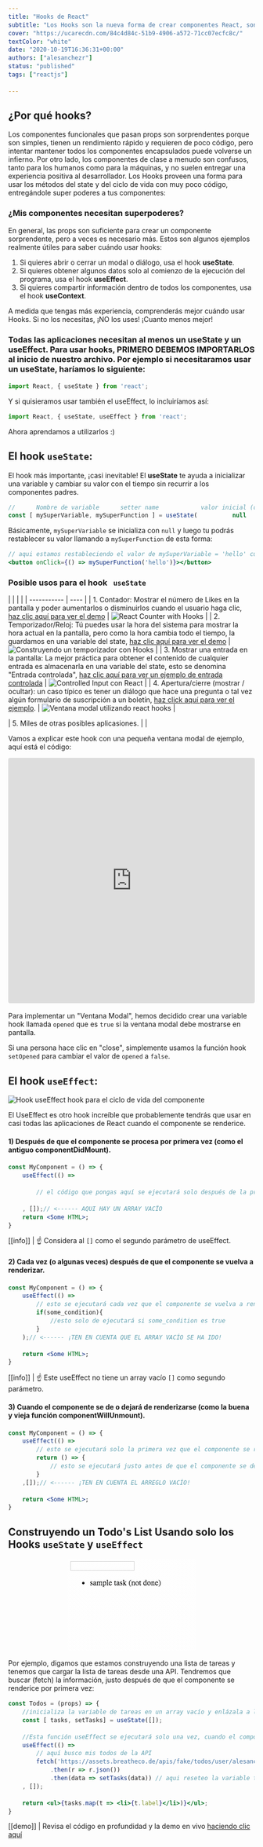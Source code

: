 ```yaml
---
title: "Hooks de React"
subtitle: "Los Hooks son la nueva forma de crear componentes React, son imposibles de evitar. En esta lección nos enfocaremos en los 2 más importantes: useState y useEffect"
cover: "https://ucarecdn.com/84c4d84c-51b9-4906-a572-71cc07ecfc8c/"
textColor: "white"
date: "2020-10-19T16:36:31+00:00"
authors: ["alesanchezr"]
status: "published"
tags: ["reactjs"]

---
```


## ¿Por qué hooks?

Los componentes funcionales que pasan props son sorprendentes porque son simples, tienen un rendimiento rápido y requieren de poco código, pero intentar mantener todos los componentes encapsulados puede volverse un infierno. Por otro lado, los componentes de clase a menudo son confusos, tanto para los humanos como para la máquinas, y no suelen entregar una experiencia positiva al desarrollador. Los Hooks proveen una forma para usar los métodos del state y del ciclo de vida con muy poco código, entregándole super poderes a tus componentes:

### ¿Mis componentes necesitan superpoderes?

En general, las props son suficiente para crear un componente sorprendente, pero a veces es necesario más. Estos son algunos ejemplos realmente útiles para saber cuándo usar hooks:

1. Si quieres abrir o cerrar un modal o diálogo, usa el hook **useState**.
2. Si quieres obtener algunos datos solo al comienzo de la ejecución del programa, usa el hook **useEffect**.
3. Si quieres compartir información dentro de todos los componentes, usa el hook **useContext**.

A medida que tengas más experiencia, comprenderás mejor cuándo usar Hooks. Si no los necesitas, ¡NO los uses! ¡Cuanto menos mejor!

### Todas las aplicaciones necesitan al menos un <strong>useState</strong> y un <strong>useEffect</strong>. Para usar hooks, PRIMERO DEBEMOS IMPORTARLOS al inicio de nuestro archivo. Por ejemplo si necesitaramos usar un useState, haríamos lo siguiente:

```jsx
import React, { useState } from 'react';
```

Y si quisieramos usar también el useEffect, lo incluiríamos así:

```jsx
import React, { useState, useEffect } from 'react';
```

Ahora aprendamos a utilizarlos :)

## El hook `useState`:

El hook más importante, ¡casi inevitable! El <strong>useState</strong> te ayuda a inicializar una variable y cambiar su valor con el tiempo sin recurrir a los componentes padres.

```jsx
//      Nombre de variable      setter name            valor inicial (cualquier valor)
const [ mySuperVariable, mySuperFunction ] = useState(          null        );
```

Básicamente, `mySuperVariable` se inicializa con `null` y luego tu podrás restablecer su valor llamando a `mySuperFunction` de esta forma:

```jsx
// aqui estamos restableciendo el valor de mySuperVariable = 'hello' cuando el usuario hace clic en un botón
<button onClick={() => mySuperFunction('hello')}></button>
```

### Posible usos para </strong>el hook ` useState` </strong>

|  |  |  |
| ----------- | ---- |
| 1. Contador: Mostrar el número de Likes en la pantalla y poder aumentarlos o disminuirlos cuando el usuario haga clic, [haz clic aquí para ver el demo](https://codesandbox.io/s/wild-pond-soxu8?fontsize=14) | ![React Counter with Hooks](https://ucarecdn.com/af747595-cf02-42ca-a6bf-00c0c512ef40/reactcounterhooks.gif) |
| 2. Temporizador/Reloj: Tú puedes usar la hora del sistema para mostrar la hora actual en la pantalla, pero como la hora cambia todo el tiempo, la guardamos en una variable del state, [haz clic aquí para ver el demo](https://codesandbox.io/s/hungry-paper-kkh7g?fontsize=14) | ![Construyendo un temporizador con Hooks](https://ucarecdn.com/763d40a2-d4ea-4cf5-a2cd-dc777f71efcb/timerreacthooks.gif) |
| 3. Mostrar una entrada en la pantalla: La mejor práctica para obtener el contenido de cualquier entrada es almacenarla en una variable del state, esto se denomina "Entrada controlada", [haz clic aquí para ver un ejemplo de entrada controlada](https://codesandbox.io/s/brave-albattani-irhy7?fontsize=14) | ![Controlled Input con React](https://ucarecdn.com/d1347307-d440-464f-a793-7a457e9903ad/controlledinputreact.gif) |
| 4. Apertura/cierre (mostrar / ocultar): un caso típico es tener un diálogo que hace una pregunta o tal vez algún formulario de suscripción a un boletín, [haz click aquí para ver el ejemplo](https://codesandbox.io/s/modal-window-component-with-hooks-vb6de?fontsize=14). | ![Ventana modal utilizando react hooks](https://ucarecdn.com/03d2c2c4-f510-4088-9bb0-1665dbfe8a68/modalwindowhooks.gif) |

| 5. Miles de otras posibles aplicasiones. | |

Vamos a explicar este hook con una pequeña ventana modal de ejemplo, aquí está el código:

<iframe src="https://codesandbox.io/embed/goofy-sutherland-vb6de?fontsize=14" title="Modal with hooks" allow="geolocation; microphone; camera; midi; vr; accelerometer; gyroscope; payment; ambient-light-sensor; encrypted-media; usb" style="width:100%; height:500px; border:0; border-radius: 4px; overflow:hidden;" sandbox="allow-modals allow-forms allow-popups allow-scripts allow-same-origin"></iframe>

Para implementar un "Ventana Modal", hemos decidido crear una variable hook llamada `opened` que es `true` si la ventana modal debe mostrarse en pantalla.

Si una persona hace clic en "close", simplemente usamos la función hook `setOpened` para cambiar el valor de `opened` a `false`.

## El hook `useEffect`:

![Hook useEffect hook para el ciclo de vida del componente](https://ucarecdn.com/945ae0a2-2495-4955-9e9a-46fdd3efc682/componentlifecyclehooks.png)

El UseEffect es otro hook increíble que probablemente tendrás que usar en casi todas las aplicaciones de React cuando el componente se renderice.

#### 1) Después de que el componente se procesa por primera vez (como el antiguo componentDidMount).
```jsx
const MyComponent = () => {
    useEffect(() =>

        // el código que pongas aquí se ejecutará solo después de la primera vez que el componente se renderice

    , []);// <------ AQUI HAY UN ARRAY VACÏO
    return <Some HTML>;
}
```
[[info]]
| :point_up: Considera al `[]` como el segundo parámetro de useEffect.

#### 2) Cada vez (o algunas veces) después de que el componente se vuelva a renderizar.
```jsx
const MyComponent = () => {
    useEffect(() =>
        // esto se ejecutará cada vez que el componente se vuelva a renderizar
        if(some_condition){
            //esto solo de ejecutará si some_condition es true
        }
    );// <------ ¡TEN EN CUENTA QUE EL ARRAY VACÍO SE HA IDO!

    return <Some HTML>;
}
```
[[info]]
| :point_up: Este useEffect no tiene un array vacío `[]` como segundo parámetro.

#### 3) Cuando el componente se de o dejará de renderizarse (como la buena y vieja función componentWillUnmount).
```jsx
const MyComponent = () => {
    useEffect(() =>
        // esto se ejecutará solo la primera vez que el componente se renderice.
        return () => {
            // esto se ejecutará justo antes de que el componente se desmonte
        }
    ,[]);// <------ ¡TEN EN CUENTA EL ARREGLO VACÍO!

    return <Some HTML>;
}
```

## Construyendo un Todo's List Usando solo los Hooks `useState` y `useEffect`

<p align="center">
    <img src="../../assets/images/41f4a2be-380f-47af-acab-d479acf80921todolisthooks.gif">
</p>

Por ejemplo, digamos que estamos construyendo una lista de tareas y tenemos que cargar la lista de tareas desde una API. Tendremos que buscar (fetch) la información, justo después de que el componente se renderice por primera vez:

```jsx
const Todos = (props) => {
    //inicializa la variable de tareas en un array vacío y enlázala a la función setTasks
    const [ tasks, setTasks] = useState([]);

    //Esta función useEffect se ejecutará solo una vez, cuando el componente finalmente se cargue por primera vez.
    useEffect(() =>
        // aquí busco mis todos de la API
        fetch('https://assets.breatheco.de/apis/fake/todos/user/alesanchezr')
            .then(r => r.json())
            .then(data => setTasks(data)) // aqui reseteo la variable tasks con los datos entrantes.
    , []);

    return <ul>{tasks.map(t => <li>{t.label}</li>)}</ul>;
}
```
[[demo]]
| Revisa el código en profundidad y la demo en vivo [haciendo clic aquí](https://codesandbox.io/s/xenodochial-varahamihira-egh86?fontsize=14)
